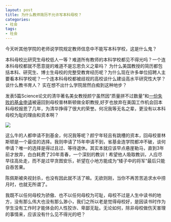 ```yaml
---
layout: post
title: 为什么教师简历不允许写本科母校？
categories:
- 社会
tags:
- 社会
---
```

今天听其他学院的老师说学院规定教师信息中不能写本科学校，这是什么鬼？
<!--more-->
本科母校比研究生母校低人一等？难道所有教师的本科学校都见不得光吗？一个连本科母校都就不愿意提的难道不是忘恩负义之辈吗？ 为什么美国教授的简历都包括本科、研究生、博士生母校的完整受教育经历呢？为什么现在许多单位招聘人主要看本科学校呢？一个连本科母校都被歧视的高校谈什么建设高水平研究性大学？谈什么教书育人？ 实在想不出什么学院居然白痴到这种地步？

发表5篇Science论文的清华著名美女教授颜宁虽然因“质量拼不过数量”和[一份失败的基金申请](http://blog.sciencenet.cn/home.php?mod=space&uid=65865&do=blog&id=824367)被逼回到母校普林斯顿做全职教授,好歹也放弃在美国工作机会回本科母校报恩了几年，为清华挣得了很大的荣誉。何况我等无名之辈，更没有以本科母校为耻的理由和资本啊？

![](http://blog.hwdong.com/images/yanning.jpg)

这么牛的人都申请不到基金，何况我等呢？颜宁年轻且有跳槽的资本，回母校普林斯顿是一个最佳的选择。我则申请了15年申请不到，省基金连学院都冲不破，谈何申请？唯一的选择是得过且过、等待退休。其实本就应该早点悬崖勒马，直到3年前才放弃，白白耗费了20年青春，一个深刻的教训！希望他人吸取教训，人应尽早往高处走，而不是过早贪图安乐，祈望在小地方能成为“矮子中的将军”最后只能自吞苦果。

陈佩斯被央视封杀，也没有因此就不活了嘛。无欲则刚，当你不再苦苦追求水中捞月时，也就无所谓了。

我既不以任何母校为骄傲、也不以任何母校为可耻，母校不过是人生中读书的地方，没有那么伟大也没有那么渺小，我们之所以老是觉得母校好，是因读书时作为学生没有工作时才能体会的人性狡诈、卑鄙无耻。无论如何，除非母校做伤天害理的事情来，应该没有什么见不得光的吧？
